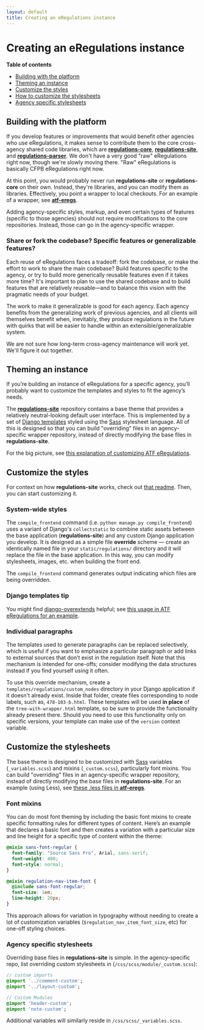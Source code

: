 ```yaml
---
layout: default
title: Creating an eRegulations instance
---
```


# Creating an eRegulations instance

**Table of contents**

* [Building with the platform](#building-with-the-platform)
* [Theming an instance](#theming-an-instance)
* [Customize the styles](#customize-the-styles)
* [How to customize the stylesheets](#customize-the-stylesheets)
* [Agency specific stylesheets](#agency-specific-stylesheets)


## Building with the platform

If you develop features or improvements that would benefit other agencies who use eRegulations, it makes sense to contribute them to the core cross-agency shared code libraries, which are [**regulations-core**](https://github.com/eregs/regulations-core), [**regulations-site**](https://github.com/eregs/regulations-site), and [**regulations-parser**](https://github.com/eregs/regulations-parser). We don't have a very good "raw" eRegulations right now, though we're slowly moving there. "Raw" eRegulations is basically CFPB eRegulations right now.

At this point, you would probably never run **regulations-site** or **regulations-core** on their own. Instead, they're libraries, and you can modify them as libraries. Effectively, you point a wrapper to local checkouts. For an example of a wrapper, see [**atf-eregs**](https://github.com/18F/atf-eregs).

Adding agency-specific styles, markup, and even certain types of features (specific to those agencies) should not require modifications to the core repositories. Instead, those can go in the agency-specific wrapper.

### Share or fork the codebase? Specific features or generalizable features?

Each reuse of eRegulations faces a tradeoff: fork the codebase, or make the effort to work to share the main codebase? Build features specific to the agency, or try to build more generically reusable features even if it takes more time? It's important to plan to use the shared codebase and to build features that are relatively reusable—and to balance this vision with the pragmatic needs of your budget.

The work to make it generalizable is good for each agency. Each agency benefits from the generalizing work of previous agencies, and all clients will themselves benefit when, inevitably, they produce regulations in the future with quirks that will be easier to handle within an extensible/generalizable system.

We are not sure how long-term cross-agency maintenance will work yet. We'll figure it out together.

## Theming an instance

If you’re building an instance of eRegulations for a specific agency, you’ll probably want to customize the templates and styles to fit the agency’s needs.

The [**regulations-site**](https://github.com/eregs/regulations-site) repository contains a base theme that provides a relatively neutral-looking default user interface. This is implemented by a set of [Django templates](https://docs.djangoproject.com/en/1.9/topics/templates/#the-django-template-language) styled using the [Sass](http://sass-lang.com/) stylesheet language. All of this is designed so that you can build "overriding" files in an agency-specific wrapper repository, instead of directly modifying the base files in **regulations-site**.

For the big picture, see [this explanation of customizing ATF eRegulations](https://atf-eregs.readthedocs.org/en/latest/customization.html).

## Customize the styles

For context on how **regulations-site** works, check out [that readme](https://github.com/eregs/regulations-site). Then, you can start customizing it.

### System-wide styles

The `compile_frontend` command (i.e. `python manage.py compile_frontend`) uses a variant of Django's `collectstatic` to combine static assets between the base application (**regulations-site**) and any custom Django application you develop. It is designed as a simple file **override** scheme — create an identically named file in your `static/regulations/` directory and it will replace the file in the base application. In this way, you can modify stylesheets, images, etc. when building the front end.

The `compile_frontend` command generates output indicating which files are being overridden.

### Django templates tip

You might find [django-overextends](https://github.com/stephenmcd/django-overextends) helpful; see [this usage in ATF eRegulations for an example](https://github.com/18F/atf-eregs/blob/master/atf_eregs/templates/regulations/generic_landing.html#L1).

### Individual paragraphs

The templates used to generate paragraphs can be replaced selectively, which is useful if you want to emphasize a particular paragraph or add links to external sources that don’t exist in the regulation itself. Note that this mechanism is intended for one-offs; consider modifying the data structures instead if you find yourself using it often.

To use this override mechanism, create a `templates/regulations/custom_nodes` directory in your Django application if it doesn't already exist. Inside that folder, create files corresponding to node labels, such as, `478-103-b.html`. These templates will be used **in place** of the `tree-with-wrapper.html` template, so be sure to provide the functionality already present there. Should you need to use this functionality only on specific versions, your template can make use of the `version` context variable.

## Customize the stylesheets

The base theme is designed to be customized with [Sass](http://sass-lang.com/) variables (`_variables.scss`) and mixins (`_custom.scss`), particularly font mixins.
You can build "overriding" files in an agency-specific wrapper repository, instead of directly modifying the base files in **regulations-site**. For an example (using Less), see [these .less files in **atf-eregs**](https://github.com/18F/atf-eregs/tree/master/atf_eregs/static/regulations/css/less).

### Font mixins

You can do most font theming by including the basic font mixins to create specific formatting rules for different types of content. Here’s an example that declares a basic font and then creates a variation with a particular size and line height for a specific type of content within the theme:

``` scss  
@mixin sans-font-regular {  
  font-family: "Source Sans Pro", Arial, sans-serif;  
  font-weight: 400;  
  font-style: normal;  
}  

@mixin regulation-nav-item-font {  
  @include sans-font-regular;  
  font-size: 1em;  
  line-height: 20px;  
}  
```

This approach allows for variation in typography without needing to create a lot of customization variables (`$regulation_nav_item_font_size`, etc) for one-off styling choices.

### Agency specific stylesheets

Overriding base files in **regulations-site** is simple. In the agency-specific repo, list overriding custom stylesheets in (`/css/scss/module/_custom.scss`):

``` sass  
// custom imports  
@import '../comment-custom';  
@import '../layout-custom';  

// Custom Modules  
@import 'header-custom';  
@import 'note-custom';  
```

Additional variables will similarly reside in `/css/scss/_variables.scss`.
